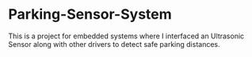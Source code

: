 # Parking-Sensor-System
This is a project for embedded systems where I interfaced an Ultrasonic Sensor along with other drivers to detect safe parking distances.
